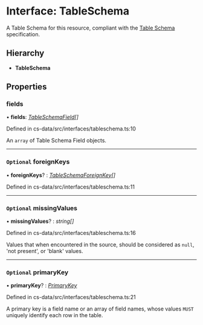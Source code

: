 # Interface: TableSchema

A Table Schema for this resource, compliant with the [Table Schema](/tableschema/)
specification.

## Hierarchy

* **TableSchema**

## Properties

###  fields

• **fields**: *[TableSchemaField](_cs_data_src_interfaces_tableschema_.tableschemafield.md)[]*

Defined in cs-data/src/interfaces/tableschema.ts:10

An `array` of Table Schema Field objects.

___

### `Optional` foreignKeys

• **foreignKeys**? : *[TableSchemaForeignKey](_cs_data_src_interfaces_tableschema_.tableschemaforeignkey.md)[]*

Defined in cs-data/src/interfaces/tableschema.ts:11

___

### `Optional` missingValues

• **missingValues**? : *string[]*

Defined in cs-data/src/interfaces/tableschema.ts:16

Values that when encountered in the source, should be considered as `null`, 'not
present', or 'blank' values.

___

### `Optional` primaryKey

• **primaryKey**? : *[PrimaryKey](../modules/_cs_data_src_interfaces_tableschema_.md#primarykey)*

Defined in cs-data/src/interfaces/tableschema.ts:21

A primary key is a field name or an array of field names, whose values `MUST` uniquely
identify each row in the table.
